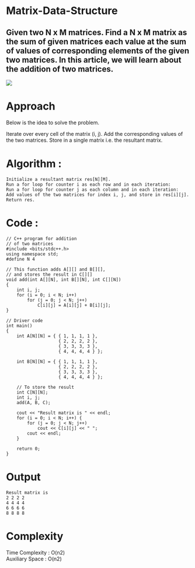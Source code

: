 # Matrix-Data-Structure
## Given two N x M matrices. Find a N x M matrix as the sum of given matrices each value at the sum of values of corresponding elements of the given two matrices. In this article, we will learn about the addition of two matrices.

<img src="https://media.geeksforgeeks.org/wp-content/uploads/20230627124621/C-Program-For-Addition-of-Two-Matrices.png">

# Approach
Below is the idea to solve the problem.

Iterate over every cell of the matrix (i, j).
Add the corresponding values of the two matrices.
Store in a single matrix i.e. the resultant matrix.

# Algorithm : 
```
Initialize a resultant matrix res[N][M].
Run a for loop for counter i as each row and in each iteration:
Run a for loop for counter j as each column and in each iteration:
Add values of the two matrices for index i, j, and store in res[i][j].
Return res.
```

# Code :

```
// C++ program for addition
// of two matrices
#include <bits/stdc++.h>
using namespace std;
#define N 4

// This function adds A[][] and B[][],
// and stores the result in C[][]
void add(int A[][N], int B[][N], int C[][N])
{
    int i, j;
    for (i = 0; i < N; i++)
        for (j = 0; j < N; j++)
            C[i][j] = A[i][j] + B[i][j];
}

// Driver code
int main()
{
    int A[N][N] = { { 1, 1, 1, 1 },
                    { 2, 2, 2, 2 },
                    { 3, 3, 3, 3 },
                    { 4, 4, 4, 4 } };

    int B[N][N] = { { 1, 1, 1, 1 },
                    { 2, 2, 2, 2 },
                    { 3, 3, 3, 3 },
                    { 4, 4, 4, 4 } };

    // To store the result
    int C[N][N];
    int i, j;
    add(A, B, C);

    cout << "Result matrix is " << endl;
    for (i = 0; i < N; i++) {
        for (j = 0; j < N; j++)
            cout << C[i][j] << " ";
        cout << endl;
    }

    return 0;
}

```

# Output 
```
Result matrix is 
2 2 2 2 
4 4 4 4 
6 6 6 6 
8 8 8 8
```
# Complexity
Time Complexity : O(n2)
<br>
Auxiliary Space : O(n2)
